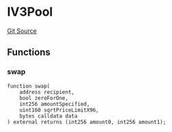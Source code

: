 # IV3Pool
[Git Source](https://github.com/zammdefi/zRouter/blob/d82472ed26014c26a3a1fe7b0de5e2d744c66e34/src/zRouter.sol)


## Functions
### swap


```solidity
function swap(
    address recipient,
    bool zeroForOne,
    int256 amountSpecified,
    uint160 sqrtPriceLimitX96,
    bytes calldata data
) external returns (int256 amount0, int256 amount1);
```

